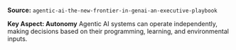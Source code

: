 **Source:** `agentic-ai-the-new-frontier-in-genai-an-executive-playbook`

**Key Aspect: Autonomy**
Agentic AI systems can operate independently, making decisions based on their programming, learning, and environmental inputs.
